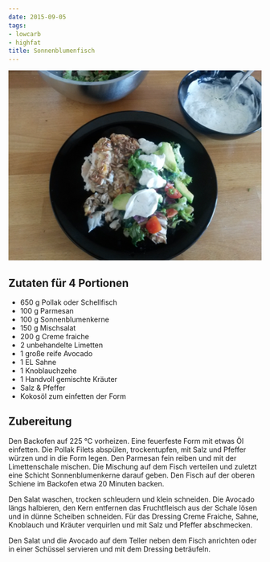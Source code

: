 ```yaml
---
date: 2015-09-05
tags:
- lowcarb
- highfat
title: Sonnenblumenfisch
---
```


![](/img/sonnenblumenfisch.jpg)

## Zutaten für 4 Portionen
- 650 g Pollak oder Schellfisch
- 100 g Parmesan
- 100 g Sonnenblumenkerne
- 150 g Mischsalat
- 200 g Creme fraiche
- 2     unbehandelte Limetten
- 1     große reife Avocado
- 1 EL  Sahne
- 1     Knoblauchzehe
- 1     Handvoll gemischte Kräuter
- Salz & Pfeffer
- Kokosöl zum einfetten der Form

## Zubereitung

Den Backofen auf 225 ℃  vorheizen. Eine feuerfeste Form mit etwas Öl einfetten.
Die Pollak Filets abspülen, trockentupfen, mit Salz und Pfeffer würzen und in die Form legen. Den Parmesan fein reiben und mit der Limettenschale mischen. Die Mischung auf dem Fisch verteilen und zuletzt eine Schicht Sonnenblumenkerne darauf geben. Den Fisch auf der oberen Schiene im Backofen etwa 20 Minuten backen.

Den Salat waschen, trocken schleudern und klein schneiden. Die Avocado längs halbieren, den Kern entfernen das Fruchtfleisch aus der Schale lösen und in dünne Scheiben schneiden. Für das Dressing Creme Fraiche, Sahne, Knoblauch und Kräuter verquirlen und mit Salz und Pfeffer abschmecken.

Den Salat und die Avocado auf dem Teller neben dem Fisch anrichten oder in einer Schüssel servieren und mit dem Dressing beträufeln.
